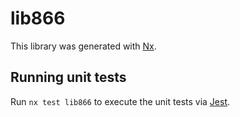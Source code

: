 # lib866

This library was generated with [Nx](https://nx.dev).

## Running unit tests

Run `nx test lib866` to execute the unit tests via [Jest](https://jestjs.io).
